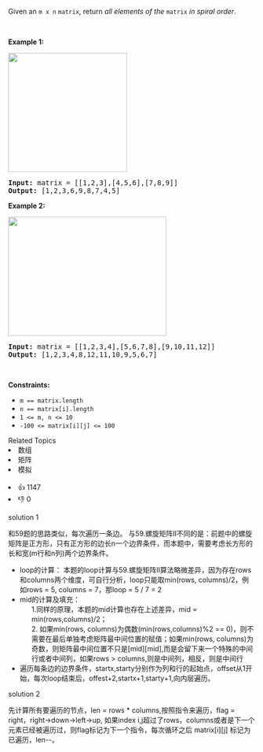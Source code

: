 <p>Given an <code>m x n</code> <code>matrix</code>, return <em>all elements of the</em> <code>matrix</code> <em>in spiral order</em>.</p>

<p>&nbsp;</p>
<p><strong>Example 1:</strong></p>
<img alt="" src="https://assets.leetcode.com/uploads/2020/11/13/spiral1.jpg" style="width: 242px; height: 242px;" />
<pre>
<strong>Input:</strong> matrix = [[1,2,3],[4,5,6],[7,8,9]]
<strong>Output:</strong> [1,2,3,6,9,8,7,4,5]
</pre>

<p><strong>Example 2:</strong></p>
<img alt="" src="https://assets.leetcode.com/uploads/2020/11/13/spiral.jpg" style="width: 322px; height: 242px;" />
<pre>
<strong>Input:</strong> matrix = [[1,2,3,4],[5,6,7,8],[9,10,11,12]]
<strong>Output:</strong> [1,2,3,4,8,12,11,10,9,5,6,7]
</pre>

<p>&nbsp;</p>
<p><strong>Constraints:</strong></p>

<ul>
	<li><code>m == matrix.length</code></li>
	<li><code>n == matrix[i].length</code></li>
	<li><code>1 &lt;= m, n &lt;= 10</code></li>
	<li><code>-100 &lt;= matrix[i][j] &lt;= 100</code></li>
</ul>
<div><div>Related Topics</div><div><li>数组</li><li>矩阵</li><li>模拟</li></div></div><br><div><li>👍 1147</li><li>👎 0</li></div>

<div>
<p>solution 1</p>
和59题的思路类似，每次遍历一条边。
与59.螺旋矩阵II不同的是：前题中的螺旋矩阵是正方形，只有正方形的边长n一个边界条件，而本题中，需要考虑长方形的长和宽(m行和n列)两个边界条件。
<ul>
<li>
loop的计算： 本题的loop计算与59.螺旋矩阵II算法略微差异，因为存在rows和columns两个维度，可自行分析，loop只能取min(rows, columns)/2，例如rows = 5, columns = 7，那loop = 5 / 7 = 2
</li>
<li>
mid的计算及填充： 
<ul>1.同样的原理，本题的mid计算也存在上述差异，mid = min(rows,columns)/2；</ul> 
<ul>2. 如果min(rows, columns)为偶数(min(rows,columns)%2 == 0)，则不需要在最后单独考虑矩阵最中间位置的赋值；如果min(rows, columns)为奇数，则矩阵最中间位置不只是[mid][mid],而是会留下来一个特殊的中间行或者中间列，如果rows > columns,则是中间列，相反，则是中间行</ul>
</li>
<li>
遍历每条边的边界条件，startx,starty分别作为列和行的起始点，offset从1开始，每次loop结束后，offest+2,startx+1,starty+1,向内层遍历。
</li>
</ul>
<p>solution 2</p>
先计算所有要遍历的节点，len = rows * columns,按照指令来遍历，flag = right，right->down->left->up, 如果index i,j超过了rows，columns或者是下一个元素已经被遍历过，则flag标记为下一个指令，每次循环之后 matrix[i][j] 标记为已遍历，len--。
</div>